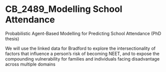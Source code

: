 # CB_2489_Modelling School Attendance

Probabilistic Agent-Based Modelling for Predicting School Attendance (PhD thesis)

We will use the linked data for Bradford to explore the intersectionality of factors that influence a person’s risk of becoming NEET, and to expose the compounding vulnerability for families and individuals facing disadvantage across multiple domains

